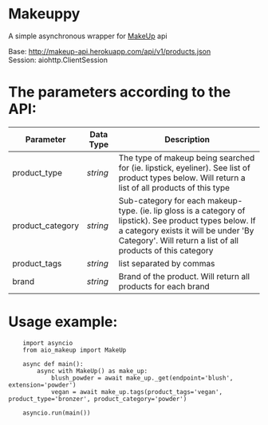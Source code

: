 # Makeuppy

A simple asynchronous wrapper for [MakeUp](http://makeup-api.herokuapp.com/) api

Base: http://makeup-api.herokuapp.com/api/v1/products.json \
Session: aiohttp.ClientSession

# The parameters according to the API:
Parameter | Data Type | Description
--- | --- | ---
product_type | _string_ | The type of makeup being searched for (ie. lipstick, eyeliner). See list of product types below. Will return a list of all products of this type
product_category | _string_ | Sub-category for each makeup-type. (ie. lip gloss is a category of lipstick). See product types below. If a category exists it will be under 'By Category'. Will return a list of all products of this category
product_tags | _string_ | list separated by commas
brand | _string_ | Brand of the product. Will return all products for each brand


# Usage example:
        import asyncio
        from aio_makeup import MakeUp

        async def main():
            async with MakeUp() as make_up:
                blush_powder = await make_up._get(endpoint='blush', extension='powder')
                vegan = await make_up.tags(product_tags='vegan', product_type='bronzer', product_category='powder')
                
        asyncio.run(main())
